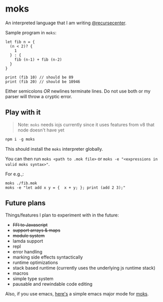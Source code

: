 # moks
An interpreted language that I am writing [@recursecenter](https://github.com/recursecenter).

Sample program in `moks`:

```moks
let fib n = {
  (n < 2)? {
    1
  } : {
    fib (n-1) + fib (n-2)
  }
}

print (fib 10) // should be 89
print (fib 20) // should be 10946

```
Either semicolons *OR* newlines terminate lines. Do not use both or my parser will throw a cryptic error.

## Play with it

> Note: `moks` needs iojs currently since it uses features from v8 that node doesn't have yet

```javascript
npm i -g moks
```
This should install the `moks` interpreter globally.

You can then run `moks <path to .mok file>` or `moks -e "<expressions in valid moks syntax>"`.

For e.g.,:

```moks
moks ./fib.mok
moks -e "let add x y = {  x + y; }; print (add 2 3);"
```

## Future plans

Things/features I plan to experiment with in the future:

- ~~FFI to Javascript~~
- ~~support arrays & maps~~
- ~~module system~~
- lamda support
- repl
- error handling
- marking side effects syntactically
- runtime optimizations
- stack based runtime (currently uses the underlying js runtime stack)
- macros
- simple type system
- pausable and rewindable code editing

Also, if you use emacs, [here's](https://github.com/zeusdeux/moks-mode) a simple emacs major mode for [moks](https://github.com/zeusdeux/moks).

